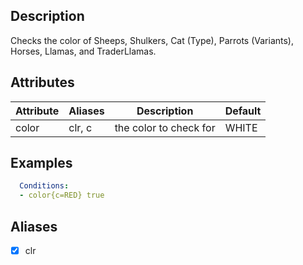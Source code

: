 ## Description
Checks the color of Sheeps, Shulkers, Cat (Type), Parrots (Variants), Horses, Llamas, and TraderLlamas.


## Attributes

| Attribute | Aliases   | Description                                                          | Default |
|-----------|-----------|----------------------------------------------------------------------|---------|
|   color   | clr, c    | the color to check for                                               | WHITE   |


## Examples
```yaml
  Conditions:
  - color{c=RED} true
```


## Aliases
- [x] clr